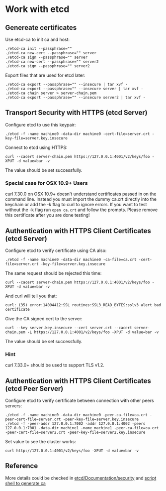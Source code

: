 # Work with etcd

## Genereate certificates

Use etcd-ca to init ca and host:

```
./etcd-ca init --passphrase=""
./etcd-ca new-cert --passphrase="" server
./etcd-ca sign --passphrase="" server
./etcd-ca new-cert --passphrase="" server2
./etcd-ca sign --passphrase="" server2
```

Export files that are used for etcd later:

```
./etcd-ca export --passphrase="" --insecure | tar xvf -
./etcd-ca export --passphrase="" --insecure server | tar xvf -
./etcd-ca chain server > server-chain.pem
./etcd-ca export --passphrase="" --insecure server2 | tar xvf -
```

## Transport Security with HTTPS (etcd Server)

Configure etcd to use this keypair:

```
./etcd -f -name machine0 -data-dir machine0 -cert-file=server.crt -key-file=server.key.insecure
```

Connect to etcd using HTTPS:

```
curl --cacert server-chain.pem https://127.0.0.1:4001/v2/keys/foo -XPUT -d value=bar -v
```

The value should be set successfully.

### Special case for OSX 10.9+ Users

curl 7.30.0 on OSX 10.9+ doesn't understand certificates passed in on the command line. Instead you must import the dummy ca.crt directly into the keychain or add the -k flag to curl to ignore errors. If you want to test without the -k flag run `open ca.crt` and follow the prompts. Please remove this certificate after you are done testing!

## Authentication with HTTPS Client Certificates (etcd Server)

Configure etcd to verify certificate using CA also:

```
./etcd -f -name machine0 -data-dir machine0 -ca-file=ca.crt -cert-file=server.crt -key-file=server.key.insecure
```

The same request should be rejected this time:

```
curl --cacert server-chain.pem https://127.0.0.1:4001/v2/keys/foo -XPUT -d value=bar -v
```

And curl will tell you that:

```
curl: (35) error:14094412:SSL routines:SSL3_READ_BYTES:sslv3 alert bad certificate
```

Give the CA signed cert to the server:

```
curl --key server.key.insecure --cert server.crt --cacert server-chain.pem -L https://127.0.0.1:4001/v2/keys/foo -XPUT -d value=bar -v
```

The value should be set successfully.

### Hint

curl 7.33.0+ should be used to support TLS v1.2.

## Authentication with HTTPS Client Certificates (etcd Peer Server)

Configure etcd to verify certificate between connection with other peers servers:

```
./etcd -f -name machine0 -data-dir machine0 -peer-ca-file=ca.crt -peer-cert-file=server.crt -peer-key-file=server.key.insecure
./etcd -f -peer-addr 127.0.0.1:7002 -addr 127.0.0.1:4002 -peers 127.0.0.1:7001 -data-dir machine1 -name machine1 -peer-ca-file=ca.crt -peer-cert-file=server2.crt -peer-key-file=server2.key.insecure
```

Set value to see the cluster works:

```
curl http://127.0.0.1:4001/v2/keys/foo -XPUT -d value=bar -v
```

## Reference

More details could be checked in [etcd/Documentation/security](https://github.com/coreos/etcd/blob/master/Documentation/security.md) and [script shell to generate ca](https://github.com/coreos/etcd/blob/master/fixtures/ca/generate_testing_certs.sh)
